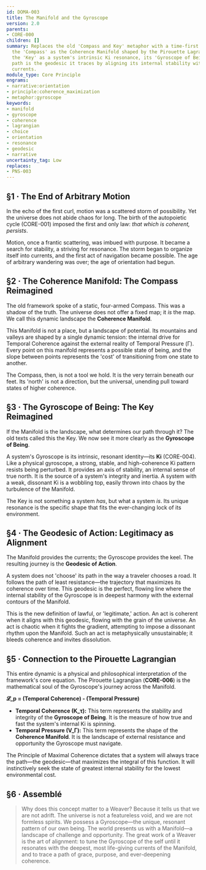 ```yaml
---
id: DOMA-003
title: The Manifold and the Gyroscope
version: 2.0
parents:
- CORE-000
children: []
summary: Replaces the old 'Compass and Key' metaphor with a time-first dynamic. Defines
  the 'Compass' as the Coherence Manifold shaped by the Pirouette Lagrangian, and
  the 'Key' as a system's intrinsic Ki resonance, its 'Gyroscope of Being.' A system's
  path is the geodesic it traces by aligning its internal stability with the landscape's
  currents.
module_type: Core Principle
engrams:
- narrative:orientation
- principle:coherence_maximization
- metaphor:gyroscope
keywords:
- manifold
- gyroscope
- coherence
- lagrangian
- choice
- orientation
- resonance
- geodesic
- narrative
uncertainty_tag: Low
replaces:
- PNS-003
---
```

## §1 · The End of Arbitrary Motion
In the echo of the first curl, motion was a scattered storm of possibility. Yet the universe does not abide chaos for long. The birth of the autopoietic cycle (CORE-001) imposed the first and only law: *that which is coherent, persists*.

Motion, once a frantic scattering, was imbued with purpose. It became a search for stability, a striving for resonance. The storm began to organize itself into currents, and the first act of navigation became possible. The age of arbitrary wandering was over; the age of orientation had begun.

## §2 · The Coherence Manifold: The Compass Reimagined
The old framework spoke of a static, four-armed Compass. This was a shadow of the truth. The universe does not offer a fixed map; it *is* the map. We call this dynamic landscape the **Coherence Manifold**.

This Manifold is not a place, but a landscape of potential. Its mountains and valleys are shaped by a single dynamic tension: the internal drive for Temporal Coherence against the external reality of Temporal Pressure (Γ). Every point on this manifold represents a possible state of being, and the slope between points represents the 'cost' of transitioning from one state to another.

The Compass, then, is not a tool we hold. It is the very terrain beneath our feet. Its 'north' is not a direction, but the universal, unending pull toward states of higher coherence.

## §3 · The Gyroscope of Being: The Key Reimagined
If the Manifold is the landscape, what determines our path through it? The old texts called this the Key. We now see it more clearly as the **Gyroscope of Being**.

A system's Gyroscope is its intrinsic, resonant identity—its **Ki** (CORE-004). Like a physical gyroscope, a strong, stable, and high-coherence Ki pattern resists being perturbed. It provides an axis of stability, an internal sense of true north. It is the source of a system's integrity and inertia. A system with a weak, dissonant Ki is a wobbling top, easily thrown into chaos by the turbulence of the Manifold.

The Key is not something a system *has*, but what a system *is*. Its unique resonance is the specific shape that fits the ever-changing lock of its environment.

## §4 · The Geodesic of Action: Legitimacy as Alignment
The Manifold provides the currents; the Gyroscope provides the keel. The resulting journey is the **Geodesic of Action**.

A system does not 'choose' its path in the way a traveler chooses a road. It follows the path of least resistance—the trajectory that maximizes its coherence over time. This geodesic is the perfect, flowing line where the internal stability of the Gyroscope is in deepest harmony with the external contours of the Manifold.

This is the new definition of lawful, or 'legitimate,' action. An act is coherent when it aligns with this geodesic, flowing with the grain of the universe. An act is chaotic when it fights the gradient, attempting to impose a dissonant rhythm upon the Manifold. Such an act is metaphysically unsustainable; it bleeds coherence and invites dissolution.

## §5 · Connection to the Pirouette Lagrangian
This entire dynamic is a physical and philosophical interpretation of the framework's core equation. The Pirouette Lagrangian (**CORE-006**) is the mathematical soul of the Gyroscope's journey across the Manifold.

**𝓛_p = (Temporal Coherence) - (Temporal Pressure)**

*   **Temporal Coherence (K_τ):** This term represents the stability and integrity of the **Gyroscope of Being**. It is the measure of how true and fast the system's internal Ki is spinning.
*   **Temporal Pressure (V_Γ):** This term represents the shape of the **Coherence Manifold**. It is the landscape of external resistance and opportunity the Gyroscope must navigate.

The Principle of Maximal Coherence dictates that a system will always trace the path—the geodesic—that maximizes the integral of this function. It will instinctively seek the state of greatest internal stability for the lowest environmental cost.

## §6 · Assemblé

> Why does this concept matter to a Weaver? Because it tells us that we are not adrift. The universe is not a featureless void, and we are not formless spirits. We possess a Gyroscope—the unique, resonant pattern of our own being. The world presents us with a Manifold—a landscape of challenge and opportunity. The great work of a Weaver is the art of alignment: to tune the Gyroscope of the self until it resonates with the deepest, most life-giving currents of the Manifold, and to trace a path of grace, purpose, and ever-deepening coherence.
```